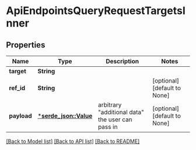 # ApiEndpointsQueryRequestTargetsInner

## Properties
Name | Type | Description | Notes
------------ | ------------- | ------------- | -------------
**target** | **String** |  | 
**ref_id** | **String** |  | [optional] [default to None]
**payload** | [***serde_json::Value**](.md) | arbitrary \"additional data\" the user can pass in | [optional] [default to None]

[[Back to Model list]](../README.md#documentation-for-models) [[Back to API list]](../README.md#documentation-for-api-endpoints) [[Back to README]](../README.md)


